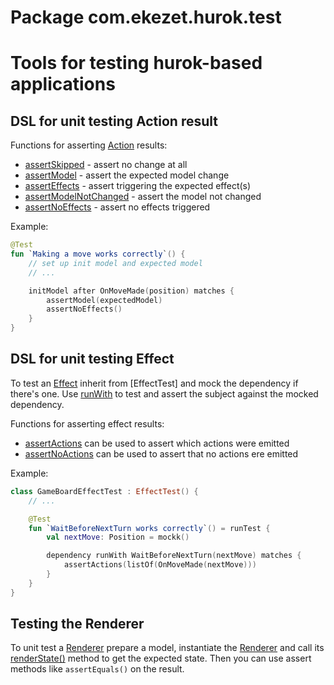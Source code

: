 # Package com.ekezet.hurok.test

# Tools for testing hurok-based applications

## DSL for unit testing Action result

Functions for asserting [Action](com.ekezet.hurok.Action) results:

* [assertSkipped](com.ekezet.hurok.test.NextAsserter.assertSkipped) - assert no change at all
* [assertModel](com.ekezet.hurok.test.NextAsserter.assertModel) - assert the expected model change
* [assertEffects](com.ekezet.hurok.test.NextAsserter.assertEffects) - assert triggering the expected effect(s)
* [assertModelNotChanged](com.ekezet.hurok.test.NextAsserter.assertModelNotChanged) - assert the model not changed
* [assertNoEffects](com.ekezet.hurok.test.NextAsserter.assertNoEffects) - assert no effects triggered

Example:

```kotlin
@Test
fun `Making a move works correctly`() {
    // set up init model and expected model
    // ...

    initModel after OnMoveMade(position) matches {
        assertModel(expectedModel)
        assertNoEffects()
    }
}
```

## DSL for unit testing Effect

To test an [Effect](com.ekezet.hurok.Effect) inherit from [EffectTest] and mock the dependency if there's one.
Use [runWith](com.ekezet.hurok.test.EffectTest.runWith) to test and assert the subject against the mocked dependency.

Functions for asserting effect results:

* [assertActions](com.ekezet.hurok.test.EmitAsserter.assertActions) can be used to assert which actions were emitted
* [assertNoActions](com.ekezet.hurok.test.EmitAsserter.assertNoActions) can be used to assert that no actions ere
  emitted

Example:

```kotlin
class GameBoardEffectTest : EffectTest() {
    // ...

    @Test
    fun `WaitBeforeNextTurn works correctly`() = runTest {
        val nextMove: Position = mockk()

        dependency runWith WaitBeforeNextTurn(nextMove) matches {
            assertActions(listOf(OnMoveMade(nextMove)))
        }
    }
}
```

## Testing the Renderer

To unit test a [Renderer](com.ekezet.hurok.Renderer) prepare a model, instantiate
the [Renderer](com.ekezet.hurok.Renderer) and call its [renderState()](com.ekezet.hurok.Renderer) method to get the
expected state. Then you can use assert methods like `assertEquals()` on the result.
